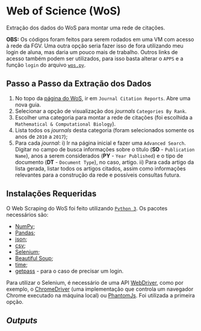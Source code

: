 # Web of Science (WoS)

Extração dos dados do WoS para montar uma rede de citações.

**OBS:** Os códigos foram feitos para serem rodados em uma VM com acesso à rede da FGV. Uma outra opção seria fazer isso de fora utilizando meu login de aluna, mas daria um pouco mais de trabalho. Outros links de acesso também podem ser utilizados, para isso basta alterar o `APPS` e a função `login` do arquivo [`wos.py`](https://github.com/anacwagner/WOS/blob/master/wos.py).

## Passo a Passo da Extração dos Dados

1. No topo da [página do WoS](http://apps-webofknowledge.ez91.periodicos.capes.gov.br/WOS_GeneralSearch_input.do?product=WOS&search_mode=GeneralSearch&SID=6AgbLVGDqDb6ylCWiE5&preferencesSaved=), ir em `Journal Citation Reports`. Abre uma nova guia.
2. Selecionar a opção de visualização dos *journals* `Categories By Rank`. 
3. Escolher uma categoria para montar a rede de citações (foi escolhida a `Mathematical & Computational Biology`).
4. Lista todos os *journals* desta categoria (foram selecionados somente os anos de `2010` a `2017`);
5. Para cada *journal*:
		i) Ir na página inicial e fazer uma `Advanced Search`. Digitar no campo de busca informações sobre o título (**SO** - `Publication Name`), anos a serem considerados (**PY** - `Year Published`) e o tipo de documento (**DT** - `Document Type`), no caso, artigo. 
		ii) Para cada artigo da lista gerada, listar todos os artigos citados, assim como informações relevantes para a construção da rede e possíveis consultas futura. 

## Instalações Requeridas

O Web Scraping do WoS foi feito utilizando [`Python 3`](https://www.python.org/downloads/). Os pacotes necessários são:

* [NumPy](http://www.numpy.org);
* [Pandas](https://pandas.pydata.org);
* [json](https://docs.python.org/3/library/json.html);
* [csv](https://docs.python.org/3/library/csv.html);
* [Selenium](http://www.seleniumhq.org);
* [Beautiful Soup](https://www.crummy.com/software/BeautifulSoup/);
* [time](https://docs.python.org/3/library/time.html);
* [getpass](https://docs.python.org/3.6/library/getpass.html) - para o caso de precisar um login.

Para utilizar o Selenium, é necessário de uma API [WebDriver](http://www.seleniumhq.org/projects/webdriver/), como por exemplo, o [ChromeDriver](https://sites.google.com/a/chromium.org/chromedriver/downloads) (uma implementação que controla um navegador Chrome executado na máquina local) ou [PhantomJs](http://phantomjs.org/download.html). Foi utilizada a primeira opção. 


## *Outputs*







